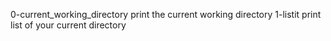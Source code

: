 0-current_working_directory print the current working directory
1-listit print list of your current directory
